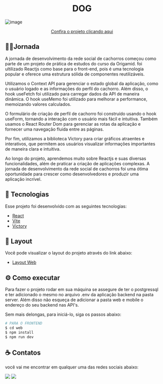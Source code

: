<h1 align="center">
   DOG
</h1>


![image](https://user-images.githubusercontent.com/84051326/215366534-a9462df0-b9b8-4540-b5da-a6a47c9ed1a4.png)

<p align="center" margin-top="25px" >
<a href="https://dog-vd1c.vercel.app/" target="_blank">Confira o projeto clicando aqui</a>
</p>

## 🏃‍♂️Jornada
A jornada de desenvolvimento da rede social de cachorros começou como parte de um projeto de prática de estudos do curso da Origamid. foi ultilizado Reactjs como base para o front-end, pois é uma tecnologia popular e oferece uma estrutura sólida de componentes reutilizáveis.

Utilizamos o Context API para gerenciar o estado global da aplicação, como o usuário logado e as informações do perfil do cachorro. Além disso, o hook useFetch foi utilizado para carregar dados da API de maneira dinâmica. O hook useMemo foi utilizado para melhorar a performance, memoizando valores calculados.

O formulário de criação de perfil de cachorro foi construído usando o hook useForm, tornando a interação com o usuário mais fácil e intuitiva. Também usamos o React Router Dom para gerenciar as rotas da aplicação e fornecer uma navegação fluida entre as páginas.

Por fim, utilizamos a biblioteca Victory para criar gráficos atraentes e interativos, que permitem aos usuários visualizar informações importantes de maneira clara e intuitiva.

Ao longo do projeto, aprendemos muito sobre Reactjs e suas diversas funcionalidades, além de praticar a criação de aplicações complexas. A jornada de desenvolvimento da rede social de cachorros foi uma ótima oportunidade para crescer como desenvolvedores e produzir uma aplicação incrível.


## 🧪 Tecnologias

Esse projeto foi desenvolvido com as seguintes tecnologias:

- [React](https://reactjs.org)
- [Vite](https://vitejs.dev)
- [Victory](https://formidable.com/open-source/victory/)

## 🔖 Layout

Você pode visualizar o layout do projeto através do link abaixo:

- [Layout Web](https://github.com/Lucasantos-S/Dog)

## ⚙️ Como executar

Para fazer o projeto rodar em sua máquina se assegure de ter o postgressql e ter adicionado o mesmo no arquivo .env da aplicação backend na pasta server.
Além disso não esqueça de adicionar a pasta web e mobile o endereço do seu backend nas API's.

Sem mais delongas, para iniciá-lo, siga os passos abaixo:


```sh
# PARA O FRONTEND
$ cd web
$ npm install
$ npm run dev
```


## ☕ Contatos

você vai me encontrar em qualquer uma das redes sociais abaixo:

<a href="lucas: lucassantos.dsilv@gmail.com"><img src="https://img.shields.io/badge/-Gmail-%23EA4335?style=for-the-badge&logo=gmail&logoColor=white" target="_blank" margin-right="10px"></a>
<a href="https://www.linkedin.com/in/lucasasntos-s/" target="_blank"><img src="https://img.shields.io/badge/-LinkedIn-%230077B5?style=for-the-badge&logo=linkedin&logoColor=white" target="_blank"></a>
